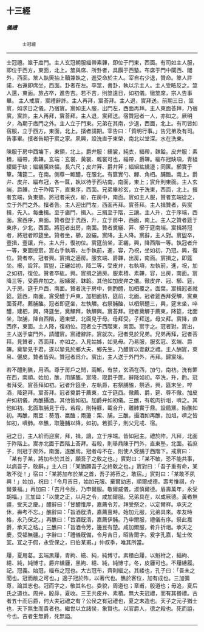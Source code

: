 

## 十三經

##### 儀禮
　　　`士冠禮`

* * *

士冠禮。筮于庿門。主人玄冠朝服緇帶素韠，即位于門東，西面。有司如主人服，即位于西方，東面，北上。筮與席、所卦者，具饌于西塾。布席于門中闑西、閾外，西面。筮人執筴抽上韇兼執之，進受命於主人。宰自右少退，贊命。筮人許諾，右還即席坐，西面。卦者在左。卒筮，書卦，執以示主人。主人受眡反之。筮人還，東面。旅占卒，進告吉。若不吉，則筮遠日，如初儀。徹筮席，宗人告事畢。 主人戒賔，賔禮辭許。主人再拜，賔荅拜。主人退，賔拜送。前期三日，筮賔，如求日之儀。乃宿賔。賔如主人服，出門左，西面再拜。主人東面荅拜，乃宿賔。賔許。主人再拜，賔荅拜。主人退，賔拜送。宿贊冠者一人，亦如之。厥明夕，為期于庿門之外。主人立于門東。兄弟在其南，少退，西面，北上。有司皆如宿服，立于西方，東面，北上。擯者請期。宰告曰：「質明行事。」告兄弟及有司。告事畢。擯者告期于賔之家。夙興，設洗直于東榮，南北以堂深。水在洗東。

陳服于房中西墉下，東領，北上。爵弁服：纁裳，純衣，緇帶，韎韐。皮弁服：素積，緇帶，素韠。玄端：玄裳、黃裳、雜裳可也，緇帶，爵韠。緇布冠缺項，青組纓屬于缺；緇纚廣終幅，長六尺；皮弁笄、爵弁笄；緇組紘纁邊；同篋。櫛實于簞。蒲筵二。在南。側尊一甒醴，在服北。有篚實勺、觶、角柶。脯醢。南上。爵弁、皮弁、緇布冠，各一匴，執以待于西坫南，南面，東上；賔升則東面。主人玄端，爵韠，立于阼階下，直東序，西面。兄弟畢袗玄，立于洗東，西面，北上。擯者玄端，負東塾。將冠者采衣，紒，在房中，南面。賔如主人服，贊者玄端從之，立于外門之外。擯者告。主人迎出門左，西面再拜。賔荅拜。主人揖贊者，與賔揖，先入。每曲揖。至于庿門，揖入。三揖至于階，三讓。主人升，立于序端，西面。賔西序，東面。贊者盥于洗西，升，立于房中，西面，南上。主人之贊者筵于東序，少北，西面。將冠者出房，南面。贊者奠纚、笄、櫛于筵南端。賔揖將冠者，將冠者即筵坐。贊者坐，櫛，設纚。賔降。主人降。賔辭，主人對。賔盥卒，壹揖，壹讓，升。主人升，復初位。賔筵前坐，正纚，興，降西階一等。執冠者升一等，東面授賔。賔右手執項，左手執前，進，容，乃祝，坐如初，乃冠。興，復位。贊者卒。冠者興。賔揖之適房。服玄端、爵韠，出房，南面。賔揖之，即筵坐。櫛，設笄。賔盥，正纚如初，降二等，受皮弁，右執項，左執前，進，祝，加之如初，復位。贊者卒紘。興。賔揖之適房。服素積、素韠，容，出房，南面。賔降三等，受爵弁加之。服纁裳，韎韐。其他如加皮弁之儀。徹皮弁、冠、櫛、筵，入于房。筵于戶西，南面。贊者洗于房中，側酌醴，加柶覆之。面葉。賔揖冠者就筵。筵西，南面。賔受醴于戶東，加柶面枋，筵前，北面。冠者筵西拜受觶，賔東面荅拜。薦脯醢。冠者即筵坐，左執觶。右祭脯醢，以柶祭醴三，興，筵末坐，啐醴，建柶，興，降筵坐，奠觶拜，執觶興。賔荅拜。冠者奠觶于薦東，降筵，北面坐，取脯，降自西階，適東壁，北面見于母。母拜受。子拜送。母又拜。賔降，直西序，東面。主人降，復初位。冠者立于西階東，南面。賔字之。冠者對。賔出，主人送于庿門外，請醴賔。賔禮辭許。賔就次。冠者見於兄弟。兄弟再拜，冠者荅拜。見贊者，西面拜，亦如之。入見姑姊，如見母。乃易服，服玄冠、玄端、爵韠。奠摯見于君，遂以摯見於鄉大夫、鄉先生。乃醴賔以壹獻之禮。主人酬賔，束帛、儷皮。贊者皆與。贊冠者爲介。賔出，主人送于外門外，再拜。歸賔俎。

若不醴則醮，用酒。尊于房戶之閒，兩甒，有禁，玄酒在西，加勺，南枋。洗有篚在西，南順。始加，醮，用脯醢。賔降，取爵于篚。辭降如初。卒洗，升，酌。冠者拜受。賔荅拜如初。冠者升筵坐，左執爵，右祭脯醢，祭酒，興，筵末坐，啐酒，降筵拜。賔荅拜。冠者奠爵于薦東，立于筵西。徹薦、爵，筵、尊不徹。加皮弁如初儀，再醮攝酒。其他皆如初。加爵弁如初儀。三醮，有乾肉折俎，嚌之。其他如初。北面取脯見于母。若殺，則特豚，載合升，離肺實于鼎。設扃鼏。始醮如初。再醮，兩豆：葵菹、蠃醢；兩籩：栗、脯。三醮，攝酒如再醮，加俎，嚌之皆如初，嚌肺。卒醮，取籩脯以降，如初。若孤子，則父兄戒、宿。

冠之日，主人紒而迎賔，拜，揖，讓，立于序端。皆如冠主。禮於阼。凡拜，北面于阼階上。賔亦北面于西階上荅拜。若殺，則舉鼎陳于門外，直東塾，北面。若庶子，則冠于房外，南面，遂醮焉。冠者母不在，則使人受脯于西階下。戒賔曰：「某有子某，將加布於其首，願吾子之敎之也。」賔對曰：「某不敏，恐不能共事，以病吾子，敢辭。」主人曰：「某猶願吾子之終敎之也。」賔對曰：「吾子重有命，某敢不從！」宿曰：「某將加布於某之首，吾子將莅之，敢宿。」賔對曰：「某敢不夙興！」始加，祝曰：「令月吉日，始加元服。棄爾幼志，順爾成德。壽考惟祺，介爾景福。」再加曰：「吉月令辰，乃申爾服。敬爾威儀，淑慎爾德。眉壽萬年，永受胡福。」三加曰：「以歲之正，以月之令，咸加爾服。兄弟具在，以成厥德。黃耇無疆，受天之慶。」醴辭曰：「甘醴惟厚，嘉薦令芳。拜受祭之，以定爾祥。承天之休，壽考不忘。」醮辭曰：「旨酒旣清，嘉薦亶時。始加元服，兄弟具來。孝友時格，永乃保之。」再醮曰：「旨酒旣湑，嘉薦伊脯。乃申爾服，禮儀有序。祭此嘉爵，承天之祜。」三醮曰：「旨酒令芳，籩豆有楚。咸加爾服，肴升折俎。承天之慶，受福無疆。」字辭曰：「禮儀旣備，令月吉日，昭告爾字。爰字孔嘉，髦士攸冝。冝之于假，永受保之，曰伯某甫。」仲叔季，唯其所當。

屨，夏用葛。玄端黑屨，青絇、繶、純，純博寸。素積白屨，以魁柎之，緇絇、繶、純，純博寸。爵弁纁屨，黑絇、繶、純，純博寸。冬，皮屨可也。不屨繐履。記。冠義。始冠，緇布之冠也。大古冠布，齊則緇之。其緌也，孔子曰：「吾未之聞也。冠而敝之可也。」適子冠於阼，以著代也。醮於客位，加有成也。三加彌尊，論其志也。冠而字之，敬其名也。委貌，周道也；章甫，殷道也；毋追，夏后氏之道也。周弁，殷冔，夏收。三王共皮弁、素積。無大夫冠禮，而有其昬禮。古者五十而后爵，何大夫冠禮之有？公侯之有冠禮也，夏之末造也。天子之元子猶士也，天下無生而貴者也。繼世以立諸侯，象賢也。以官爵人，德之殺也。死而謚，今也。古者生無爵，死無謚。

* * *

